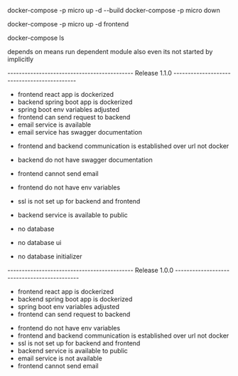 docker-compose -p micro up -d --build
docker-compose -p micro down

docker-compose -p micro up -d frontend

docker-compose ls

depends on means run dependent module also even its not started by implicitly


-------------------------------------------- Release 1.1.0 --------------------------------------------
+ frontend react app is dockerized
+ backend spring boot app is dockerized
+ spring boot env variables adjusted
+ frontend can send request to backend
+ email service is available
+ email service has swagger documentation

- frontend and backend communication is established over url not docker
- backend do not have swagger documentation
- frontend cannot send email
- frontend do not have env variables
- ssl is not set up for backend and frontend
- backend service is available to public

- no database
- no database ui
- no database initializer

-------------------------------------------- Release 1.0.0 --------------------------------------------
+ frontend react app is dockerized
+ backend spring boot app is dockerized
+ spring boot env variables adjusted
+ frontend can send request to backend

- frontend do not have env variables
- frontend and backend communication is established over url not docker
- ssl is not set up for backend and frontend
- backend service is available to public
- email service is not available
- frontend cannot send email
